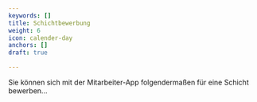 ```yaml
---
keywords: []
title: Schichtbewerbung
weight: 6
icon: calender-day
anchors: []
draft: true

---
```

Sie können sich mit der Mitarbeiter-App folgendermaßen für eine Schicht bewerben...